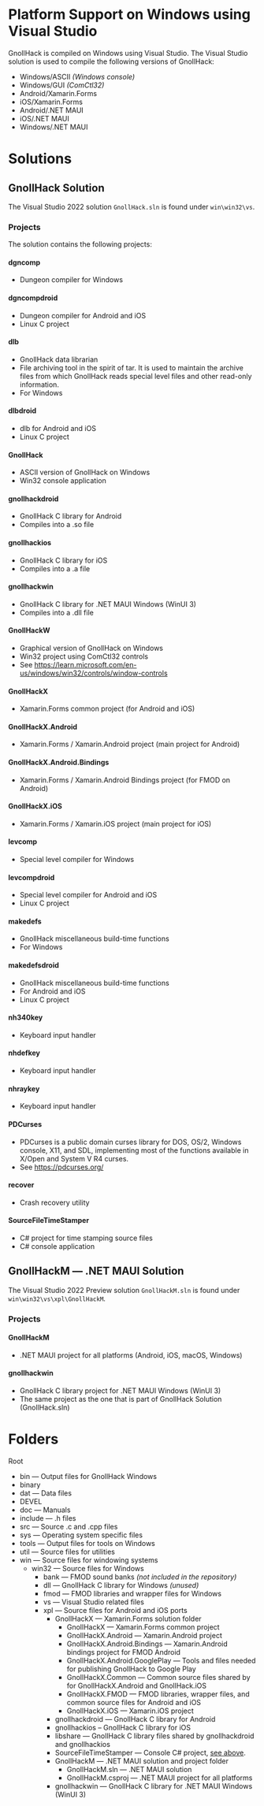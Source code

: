 # Platform Support on Windows using Visual Studio

GnollHack is compiled on Windows using Visual Studio. The Visual Studio solution is used to compile the following versions of GnollHack:

- Windows/ASCII *(Windows console)*
- Windows/GUI *(ComCtl32)*
- Android/Xamarin.Forms
- iOS/Xamarin.Forms
- Android/.NET MAUI
- iOS/.NET MAUI
- Windows/.NET MAUI

# Solutions

## GnollHack Solution

The Visual Studio 2022 solution `GnollHack.sln` is found under `win\win32\vs`.

### Projects

The solution contains the following projects:

#### dgncomp

- Dungeon compiler for Windows

#### dgncompdroid

- Dungeon compiler for Android and iOS
- Linux C project

#### dlb
- GnollHack data librarian
- File archiving tool in the spirit of tar. It is used to maintain the archive files from which GnollHack reads special level files and other read-only information.
- For Windows

#### dlbdroid

- dlb for Android and iOS
- Linux C project

#### GnollHack

- ASCII version of GnollHack on Windows
- Win32 console application

#### gnollhackdroid

- GnollHack C library for Android
- Compiles into a .so file

#### gnollhackios

- GnollHack C library for iOS
- Compiles into a .a file

#### gnollhackwin

- GnollHack C library for .NET MAUI Windows (WinUI 3)
- Compiles into a .dll file

#### GnollHackW

- Graphical version of GnollHack on Windows
- Win32 project using ComCtl32 controls
- See https://learn.microsoft.com/en-us/windows/win32/controls/window-controls

#### GnollHackX

- Xamarin.Forms common project (for Android and iOS)

#### GnollHackX.Android

- Xamarin.Forms / Xamarin.Android project (main project for Android)

#### GnollHackX.Android.Bindings

- Xamarin.Forms / Xamarin.Android Bindings project (for FMOD on Android)

#### GnollHackX.iOS

- Xamarin.Forms / Xamarin.iOS project (main project for iOS)

#### levcomp

- Special level compiler for Windows

#### levcompdroid

- Special level compiler for Android and iOS
- Linux C project

#### makedefs

- GnollHack miscellaneous build-time functions
- For Windows

#### makedefsdroid

- GnollHack miscellaneous build-time functions
- For Android and iOS
- Linux C project

#### nh340key

- Keyboard input handler

#### nhdefkey

- Keyboard input handler

#### nhraykey

- Keyboard input handler

#### PDCurses

- PDCurses is a public domain curses library for DOS, OS/2, Windows console, X11, and SDL, implementing most of the functions available in X/Open and System V R4 curses.
- See https://pdcurses.org/

#### recover

- Crash recovery utility

#### SourceFileTimeStamper

- C# project for time stamping source files
- C# console application

## GnollHackM — .NET MAUI Solution

The Visual Studio 2022 Preview solution `GnollHackM.sln` is found under `win\win32\vs\xpl\GnollHackM`.

### Projects

#### GnollHackM

- .NET MAUI project for all platforms (Android, iOS, macOS, Windows)

#### gnollhackwin

- GnollHack C library project for .NET MAUI Windows (WinUI 3)
- The same project as the one that is part of GnollHack Solution (GnollHack.sln)

# Folders

Root
- bin — Output files for GnollHack Windows
- binary
- dat — Data files
- DEVEL
- doc — Manuals
- include — .h files
- src — Source .c and .cpp files
- sys — Operating system specific files
- tools — Output files for tools on Windows
- util — Source files for utilities
- win — Source files for windowing systems
   - win32 — Source files for Windows
       - bank — FMOD sound banks *(not included in the repository)*
       - dll — GnollHack C library for Windows *(unused)*
       - fmod — FMOD libraries and wrapper files for Windows
       - vs — Visual Studio related files
       - xpl — Source files for Android and iOS ports
           - GnollHackX — Xamarin.Forms solution folder
               - GnollHackX — Xamarin.Forms common project
               - GnollHackX.Android — Xamarin.Android project
               - GnollHackX.Android.Bindings — Xamarin.Android bindings project for FMOD Android
               - GnollHackX.Android.GooglePlay — Tools and files needed for publishing GnollHack to Google Play
               - GnollHackX.Common — Common source files shared by for GnollHackX.Android and GnollHack.iOS
               - GnollHackX.FMOD — FMOD libraries, wrapper files, and common source files for Android and iOS
               - GnollHackX.iOS — Xamarin.iOS project
           - gnollhackdroid — GnollHack C library for Android
           - gnollhackios – GnollHack C library for iOS
           - libshare — GnollHack C library files shared by gnollhackdroid and gnollhackios
           - SourceFileTimeStamper — Console C# project, [see above](#sourcefiletimestamper).
           - GnollHackM — .NET MAUI solution and project folder
               - GnollHackM.sln — .NET MAUI solution
               - GnollHackM.csproj — .NET MAUI project for all platforms
           - gnollhackwin — GnollHack C library for .NET MAUI Windows (WinUI 3)
